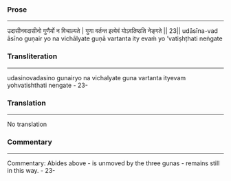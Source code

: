 ### Prose 
 --- 
उदासीनवदासीनो गुणैर्यो न विचाल्यते |
गुणा वर्तन्त इत्येवं योऽवतिष्ठति नेङ्गते || 23||
udāsīna-vad āsīno guṇair yo na vichālyate
guṇā vartanta ity evaṁ yo ’vatiṣhṭhati neṅgate

### Transliteration 
 --- 
udasinovadasino gunairyo na vichalyate guna vartanta ityevam yohvatishthati nengate - 23-

### Translation 
 --- 
No translation

### Commentary 
 --- 
Commentary: Abides above - is unmoved by the three gunas - remains still in this way. - 23-